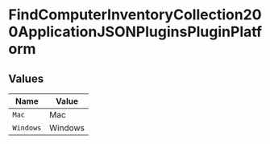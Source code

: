 # FindComputerInventoryCollection200ApplicationJSONPluginsPluginPlatform


## Values

| Name      | Value     |
| --------- | --------- |
| `Mac`     | Mac       |
| `Windows` | Windows   |
